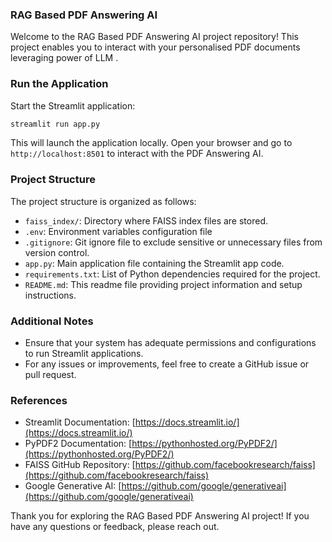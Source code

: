 ### RAG Based PDF Answering AI

Welcome to the RAG Based PDF Answering AI project repository! This project enables you to interact with your personalised PDF documents leveraging power of LLM . 


### **Run the Application**

   Start the Streamlit application:

   ```bash
   streamlit run app.py
   ```

   This will launch the application locally. Open your browser and go to `http://localhost:8501` to interact with the PDF Answering AI.

### Project Structure

The project structure is organized as follows:

- `faiss_index/`: Directory where FAISS index files are stored.
- `.env`: Environment variables configuration file
- `.gitignore`: Git ignore file to exclude sensitive or unnecessary files from version control.
- `app.py`: Main application file containing the Streamlit app code.
- `requirements.txt`: List of Python dependencies required for the project.
- `README.md`: This readme file providing project information and setup instructions.

### Additional Notes

- Ensure that your system has adequate permissions and configurations to run Streamlit applications.
- For any issues or improvements, feel free to create a GitHub issue or pull request.

### References

- Streamlit Documentation: [https://docs.streamlit.io/](https://docs.streamlit.io/)
- PyPDF2 Documentation: [https://pythonhosted.org/PyPDF2/](https://pythonhosted.org/PyPDF2/)
- FAISS GitHub Repository: [https://github.com/facebookresearch/faiss](https://github.com/facebookresearch/faiss)
- Google Generative AI: [https://github.com/google/generativeai](https://github.com/google/generativeai)

Thank you for exploring the RAG Based PDF Answering AI project! If you have any questions or feedback, please reach out.
